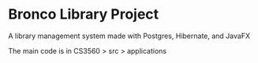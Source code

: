 # Bronco Library Project

A library management system made with Postgres, Hibernate, and JavaFX

The main code is in CS3560 > src > applications
